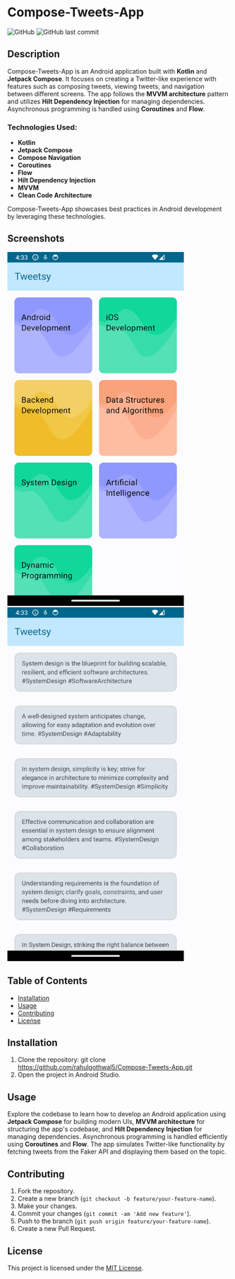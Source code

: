 # Compose-Tweets-App

![GitHub](https://img.shields.io/github/license/rahulgothwal5/Compose-Tweets-App)
![GitHub last commit](https://img.shields.io/github/last-commit/rahulgothwal5/Compose-Tweets-App)

## Description

Compose-Tweets-App is an Android application built with **Kotlin** and **Jetpack Compose**. It focuses on creating a Twitter-like experience with features such as composing tweets, viewing tweets, and navigation between different screens. The app follows the **MVVM architecture** pattern and utilizes **Hilt Dependency Injection** for managing dependencies. Asynchronous programming is handled using **Coroutines** and **Flow**.

### Technologies Used:

- **Kotlin**
- **Jetpack Compose**
- **Compose Navigation**
- **Coroutines**
- **Flow**
- **Hilt Dependency Injection**
- **MVVM**
- **Clean Code Architecture**

Compose-Tweets-App showcases best practices in Android development by leveraging these technologies.

## Screenshots

<img src="screenshot/Screenshot_1710068630.png" alt="Screenshot" width="400" height="800"> <img src="screenshot/Screenshot_1710068633.png" alt="Screenshot" width="400" height="800">

## Table of Contents

- [Installation](#installation)
- [Usage](#usage)
- [Contributing](#contributing)
- [License](#license)

## Installation

1. Clone the repository:
git clone https://github.com/rahulgothwal5/Compose-Tweets-App.git
2. Open the project in Android Studio.

## Usage

Explore the codebase to learn how to develop an Android application using **Jetpack Compose** for building modern UIs, **MVVM architecture** for structuring the app's codebase, and **Hilt Dependency Injection** for managing dependencies. Asynchronous programming is handled efficiently using **Coroutines** and **Flow**. The app simulates Twitter-like functionality by fetching tweets from the Faker API and displaying them based on the topic.

## Contributing

1. Fork the repository.
2. Create a new branch (`git checkout -b feature/your-feature-name`).
3. Make your changes.
4. Commit your changes (`git commit -am 'Add new feature'`).
5. Push to the branch (`git push origin feature/your-feature-name`).
6. Create a new Pull Request.

## License

This project is licensed under the [MIT License](LICENSE).
